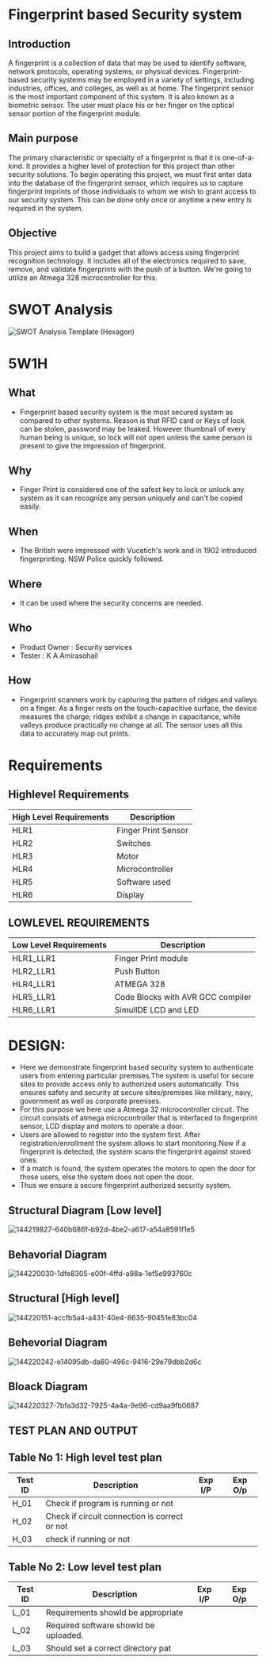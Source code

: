 
# Fingerprint based Security system


## Introduction 
	
  A fingerprint is a collection of data that may be used to identify software, network protocols, operating systems, or physical devices. Fingerprint-based security systems may be employed in a variety of settings, including industries, offices, and colleges, as well as at home. The fingerprint sensor is the most important component of this system. It is also known as a biometric sensor. The user must place his or her finger on the optical sensor portion of the fingerprint module.

## Main purpose
	
  The primary characteristic or specialty of a fingerprint is that it is one-of-a-kind. It provides a higher level of protection for this project than other security solutions. To begin operating this project, we must first enter data into the database of the fingerprint sensor, which requires us to capture fingerprint imprints of those individuals to whom we wish to grant access to our security system. This can be done only once or anytime a new entry is required in the system.

## Objective
	
  This project aims to build a gadget that allows access using fingerprint recognition technology. It includes all of the electronics required to save, remove, and validate fingerprints with the push of a button. We're going to utilize an Atmega 328 microcontroller for this.

# SWOT Analysis

![SWOT Analysis Template (Hexagon)](https://user-images.githubusercontent.com/46382398/154840185-c31ca68f-8784-4499-87dc-52881bfbcd35.png)

# 5W1H

## What
* Fingerprint based security system is the most secured system as compared to other systems. Reason is that RFID card or Keys of lock can be stolen, password may be leaked. However thumbnail of every human being is unique, so lock will not open unless the same person is present to give the impression of fingerprint.

## Why

* Finger Print is considered one of the safest key to lock or unlock any system as it can recognize any person uniquely and can't be copied easily.

## When

* The British were impressed with Vucetich's work and in 1902 introduced fingerprinting. NSW Police quickly followed.

## Where

* It can be used where the security concerns are needed.

## Who

* Product Owner : Security services 
* Tester : K A Amirasohail

## How

* Fingerprint scanners work by capturing the pattern of ridges and valleys on a finger. As a finger rests on the touch-capacitive surface, the device measures the charge; ridges exhibit a change in capacitance, while valleys produce practically no change at all. The sensor uses all this data to accurately map out prints.


# Requirements

## Highlevel Requirements


| High Level Requirements|Description|
|-------------------------|----------|
|HLR1|	Finger Print Sensor|
|HLR2|	Switches|
|HLR3|	Motor|
|HLR4|	Microcontroller|
|HLR5|	Software used|
|HLR6|	Display|

## LOWLEVEL REQUIREMENTS

|Low Level Requirements	| Description |
|-----------------------|-------------|
| HLR1_LLR1 | Finger Print module|
|HLR2_LLR1|	Push Button |
|HLR4_LLR1|	ATMEGA 328|
|HLR5_LLR1|	Code Blocks with AVR GCC compiler|
|HLR6_LLR1|	SimulIDE LCD and LED|



# DESIGN:

* Here we demonstrate fingerprint based security system to authenticate users from entering particular premises.The system is useful for secure sites to provide access only to authorized users automatically. This ensures safety and security at secure sites/premises like military, navy, government as well as corporate premises.
* For this purpose we here use a Atmega 32 microcontroller circuit. The circuit consists of atmega microcontroller that is interfaced to fingerprint sensor, LCD display and motors to operate a door.
* Users are allowed to register into the system first. After registration/enrollment the system allows to start monitoring.Now if a fingerprint is detected, the system scans the fingerprint against stored ones.
* If a match is found, the system operates the motors to open the door for those users, else the system does not open the door.
* Thus we ensure a secure fingerprint authorized security system.

## Structural Diagram [Low level]
![144219827-640b686f-b92d-4be2-a617-a54a8591f1e5](https://user-images.githubusercontent.com/46382398/154841237-d0754298-a0d1-48ee-9836-d0b52dda0758.png)

## Behavorial Diagram

![144220030-1dfe8305-e00f-4ffd-a98a-1ef5e993760c](https://user-images.githubusercontent.com/46382398/154841260-c614a596-145f-464a-9034-f2d9f890e9f1.png)

## Structural [High level]
![144220151-accfb5a4-a431-40e4-8635-90451e83bc04](https://user-images.githubusercontent.com/46382398/154841292-7c109658-bdd5-4abb-8ab8-a1d097aa014f.jpg)

## Behevorial Diagram
![144220242-e14095db-da80-496c-9416-29e79dbb2d6c](https://user-images.githubusercontent.com/46382398/154841306-820a72d8-ad93-4b5e-86b9-9010369a09c9.png)

## Bloack Diagram

![144220327-7bfa3d32-7925-4a4a-9e96-cd9aa9fb0687](https://user-images.githubusercontent.com/46382398/154841329-900ddcee-0bfc-49c9-81ab-00d69a504ec0.png)



## TEST PLAN AND OUTPUT

## Table No 1: High level test plan

|Test ID|Description| Exp I/P |Exp O/p|
|-------|-----------|---------|-------|
|H_01	|Check if program is running or not|| | |
H_02	|Check if circuit connection is correct or not| | | |
H_03	|check if running or not| | |

## Table No 2: Low level test plan

|Test ID|	Description |Exp I/P |Exp O/p|
|--------|------------------|--------|--------|
|L_01	|Requirements showld be appropriate| | | |
|L_02	|Required software showld be uploaded.|  | |
| L_03  |Should set a correct directory pat  |  | |
